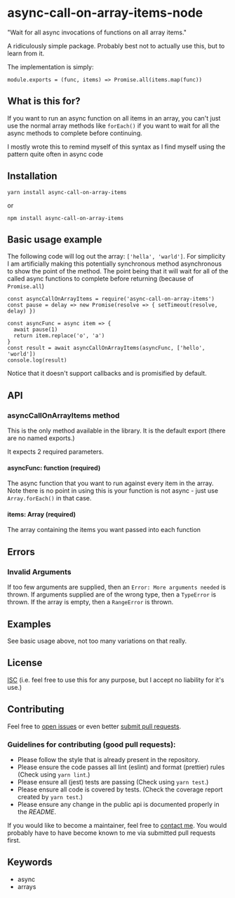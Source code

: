 # async-call-on-array-items-node

"Wait for all async invocations of functions on all array items."

A ridiculously simple package. Probably best not to actually use this, but to learn from it.

The implementation is simply:

```
module.exports = (func, items) => Promise.all(items.map(func))
```

## What is this for?

If you want to run an async function on all items in an array, you can't just use the normal array methods like `forEach()` if you want to wait for all the async methods to complete before continuing.

I mostly wrote this to remind myself of this syntax as I find myself using the pattern quite often in async code

## Installation

`yarn install async-call-on-array-items`

or

`npm install async-call-on-array-items`

## Basic usage example

The following code will log out the array: `['hella', 'warld']`. For simplicity I am artificially making this potentially synchronous method asynchronous to show the point of the method. The point being that it will wait for all of the called async functions to complete before returning (because of `Promise.all`)

```
const asyncCallOnArrayItems = require('async-call-on-array-items')
const pause = delay => new Promise(resolve => { setTimeout(resolve, delay) })

const asyncFunc = async item => {
  await pause(1)
  return item.replace('o', 'a')
}
const result = await asyncCallOnArrayItems(asyncFunc, ['hello', 'world'])
console.log(result)
```

Notice that it doesn't support callbacks and is promisified by default.

## API

### asyncCallOnArrayItems method

This is the only method available in the library. It is the default export (there are no named exports.)

It expects 2 required parameters.

#### asyncFunc: function (required)

The async function that you want to run against every item in the array.
Note there is no point in using this is your function is not async - just use `Array.forEach()` in that case.

#### items: Array (required)

The array containing the items you want passed into each function

## Errors

### Invalid Arguments

If too few arguments are supplied, then an `Error: More arguments needed` is thrown.
If arguments supplied are of the wrong type, then a `TypeError` is thrown.
If the array is empty, then a `RangeError` is thrown.

## Examples

See basic usage above, not too many variations on that really.

## License

[ISC](https://opensource.org/licenses/ISC)
(i.e. feel free to use this for any purpose, but I accept no liability for it's use.)

## Contributing

Feel free to [open issues](https://github.com/nickmeldrum/async-call-on-array-items-node/issues) or even better [submit pull requests](https://github.com/nickmeldrum/async-call-on-array-items-node/pulls).

### Guidelines for contributing (good pull requests):

 * Please follow the style that is already present in the repository.
 * Please ensure the code passes all lint (eslint) and format (prettier) rules (Check using `yarn lint`.)
 * Please ensure all (jest) tests are passing (Check using `yarn test`.)
 * Please ensure all code is covered by tests. (Check the coverage report created by `yarn test`.)
 * Please ensure any change in the public api is documented properly in the *README*.

If you would like to become a maintainer, feel free to [contact me](https://github.com/nickmeldrum). You would probably have to have become known to me via submitted pull requests first.

## Keywords

 * async
 * arrays
